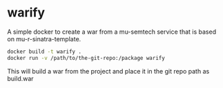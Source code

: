 # warify

A simple docker to create a war from a mu-semtech service that is based on mu-r-sinatra-template.

```bash
docker build -t warify .
docker run -v /path/to/the-git-repo:/package warify
``` 

This will build a war from the project and place it in the git repo path as build.war

